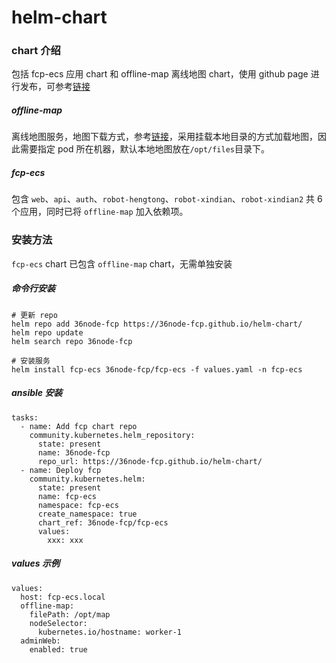 # helm-chart

### chart 介绍
包括 fcp-ecs 应用 chart 和 offline-map 离线地图 chart，使用 github page 进行发布，可参考[链接](https://blog.csdn.net/u013360850/article/details/103440483)

##### offline-map
离线地图服务，地图下载方式，参考[链接](https://github.com/36node-fcp/roadmap/blob/main/v1/install-project.md#%E5%AE%89%E8%A3%85fcp)，采用挂载本地目录的方式加载地图，因此需要指定 pod 所在机器，默认本地地图放在`/opt/files`目录下。

##### fcp-ecs
包含 `web`、`api`、`auth`、`robot-hengtong`、`robot-xindian`、`robot-xindian2` 共 6 个应用，同时已将 `offline-map` 加入依赖项。

### 安装方法

`fcp-ecs` chart 已包含 `offline-map` chart，无需单独安装

##### 命令行安装
```shell
# 更新 repo
helm repo add 36node-fcp https://36node-fcp.github.io/helm-chart/
helm repo update
helm search repo 36node-fcp

# 安装服务
helm install fcp-ecs 36node-fcp/fcp-ecs -f values.yaml -n fcp-ecs
```

##### ansible 安装
```
tasks:
  - name: Add fcp chart repo
    community.kubernetes.helm_repository:
      state: present
      name: 36node-fcp
      repo_url: https://36node-fcp.github.io/helm-chart/
  - name: Deploy fcp 
    community.kubernetes.helm:
      state: present
      name: fcp-ecs
      namespace: fcp-ecs
      create_namespace: true
      chart_ref: 36node-fcp/fcp-ecs
      values:
        xxx: xxx
```

##### values 示例
```
values:
  host: fcp-ecs.local
  offline-map:
    filePath: /opt/map
    nodeSelector:
      kubernetes.io/hostname: worker-1
  adminWeb:
    enabled: true
```